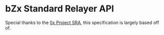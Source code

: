 # bZx Standard Relayer API

Special thanks to the [0x Project SRA](https://github.com/0xProject/standard-relayer-api), this specification is largely based off of.